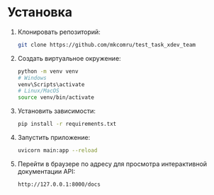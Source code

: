 # Установка

1. Клонировать репозиторий:
   ```bash
   git clone https://github.com/mkcomru/test_task_xdev_team
   ```

2. Создать виртуальное окружение:
   ```bash
   python -m venv venv
   # Windows
   venv\Scripts\activate
   # Linux/MacOS
   source venv/bin/activate
   ```

3. Установить зависимости:
   ```bash
   pip install -r requirements.txt
   ```

4. Запустить приложение:
   ```bash
   uvicorn main:app --reload
   ```

5. Перейти в браузере по адресу для просмотра интерактивной документации API:
   ```
   http://127.0.0.1:8000/docs
   ```




